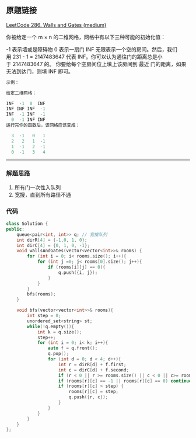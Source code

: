 ## 原题链接

[LeetCode 286. Walls and Gates (medium)](https://leetcode-cn.com/problems/walls-and-gates/)

你被给定一个 m × n 的二维网格，网格中有以下三种可能的初始化值：

-1 表示墙或是障碍物
0 表示一扇门
INF 无限表示一个空的房间。然后，我们用 231 - 1 = 2147483647 代表 INF。你可以认为通往门的距离总是小于 2147483647 的。
你要给每个空房间位上填上该房间到 最近 门的距离，如果无法到达门，则填 INF 即可。

```cpp
示例：

给定二维网格：

INF  -1  0  INF
INF INF INF  -1
INF  -1 INF  -1
  0  -1 INF INF
运行完你的函数后，该网格应该变成：

  3  -1   0   1
  2   2   1  -1
  1  -1   2  -1
  0  -1   3   4
```

---

### 解题思路

1. 所有门一次性入队列
2. 宽搜，直到所有路径不通

### 代码

```cpp
class Solution {
public:
    queue<pair<int, int>> q; // 宽搜队列
    int dirR[4] = {-1,0, 1, 0};
    int dirC[4] = {0, 1, 0, -1};
    void wallsAndGates(vector<vector<int>>& rooms) {
        for (int i = 0; i< rooms.size(); i++){
            for (int j =0; j< rooms[0].size(); j++){
                if (rooms[i][j] == 0){
                    q.push({i, j});
                }
            }
        }
        bfs(rooms);
    }

    void bfs(vector<vector<int>>& rooms){
        int step = 0;
        unordered_set<string> st;
        while(!q.empty()){
            int k = q.size();
            step++;
            for (int i = 0; i< k; i++){
                auto f = q.front();
                q.pop();
                for (int d = 0; d < 4; d++){
                    int r = dirR[d] + f.first;
                    int c = dirC[d] + f.second;
                    if (r < 0 || r >= rooms.size() || c < 0 || c>= rooms[0].size()) continue;
                    if (rooms[r][c] == -1 || rooms[r][c] == 0) continue;
                    if (rooms[r][c] > step) {
                        rooms[r][c] = step;
                        q.push({r, c});
                    }
                }
            }
        }
    }
};
```
